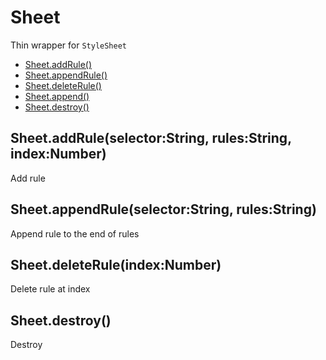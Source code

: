 # Sheet

Thin wrapper for `StyleSheet`

  - [Sheet.addRule()](#sheetaddruleselectorstringrulesstringindexnumber)
  - [Sheet.appendRule()](#sheetappendruleselectorstringrulesstring)
  - [Sheet.deleteRule()](#sheetdeleteruleindexnumber)
  - [Sheet.append()](#sheetappend)
  - [Sheet.destroy()](#sheetdestroy)

## Sheet.addRule(selector:String, rules:String, index:Number)

  Add rule

## Sheet.appendRule(selector:String, rules:String)

  Append rule to the end of rules

## Sheet.deleteRule(index:Number)

  Delete rule at index

## Sheet.destroy()

  Destroy
